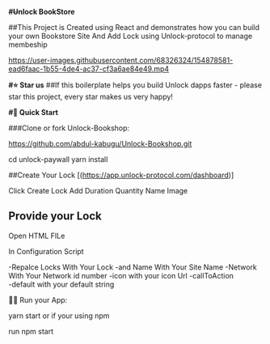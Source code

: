 **#~~U~~nlock BookStore**

##This Project is Created using React  and demonstrates how you can build your own Bookstore Site  And Add Lock   using Unlock-protocol to manage membeship 



https://user-images.githubusercontent.com/68326324/154878581-ead6faac-1b55-4de4-ac37-cf3a6ae84e49.mp4

**#⭐️ Star us**
##If this boilerplate helps you build Unlock  dapps faster - please star this project, every star makes us very happy!

**#🚀 Quick Start**

###Clone or fork Unlock-Bookshop:

https://github.com/abdul-kabugu/Unlock-Bookshop.git

cd unlock-paywall
yarn install

##Create Your Lock
[(https://app.unlock-protocol.com/dashboard)]

Click  Create Lock  Add Duration Quantity Name  Image 

## Provide your Lock

Open HTML FILe

In Configuration Script  

-Repalce Locks  With Your Lock
-and Name With Your Site Name 
-Network With Your  Network  id number
-icon  with your  icon Url
-callToAction  
-default   with your  default  string

🚴‍♂️ Run your App:

yarn start
or if your  using npm

run npm start



